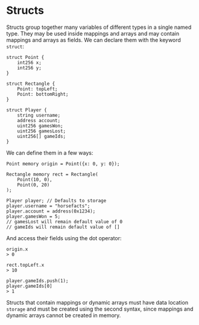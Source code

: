# Structs

Structs group together many variables of different types in a single named type. They may be used inside mappings and arrays and may contain mappings and arrays as fields. We can declare them with the keyword `struct`:

```solidity
struct Point {
    int256 x;
    int256 y;
}

struct Rectangle {
    Point: topLeft;
    Point: bottomRight;
}

struct Player {
    string username;
    address account;
    uint256 gamesWon;
    uint256 gamesLost;
    uint256[] gameIds;
}
```

We can define them in a few ways:

```solidity
Point memory origin = Point({x: 0, y: 0});

Rectangle memory rect = Rectangle(
    Point(10, 0),
    Point(0, 20)
);

Player player; // Defaults to storage
player.username = "horsefacts";
player.account = address(0x1234);
player.gamesWon = 5;
// gamesLost will remain default value of 0
// gameIds will remain default value of []
```

And access their fields using the dot operator:

```solidity
origin.x
> 0

rect.topLeft.x
> 10

player.gameIds.push(1);
player.gameIds[0]
> 1
```

Structs that contain mappings or dynamic arrays must have data location `storage` and must be created using the second syntax, since mappings and dynamic arrays cannot be created in memory.
